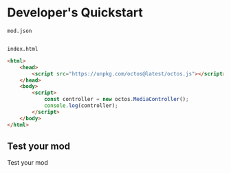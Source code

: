 # Developer's Quickstart
`mod.json`
```json

```
`index.html`
```html
<html>
    <head>
        <script src="https://unpkg.com/octos@latest/octos.js"></script>
    </head>
    <body>
        <script>
            const controller = new octos.MediaController();
            console.log(controller);
        </script>
    </body>
</html>
```

## Test your mod
Test your mod